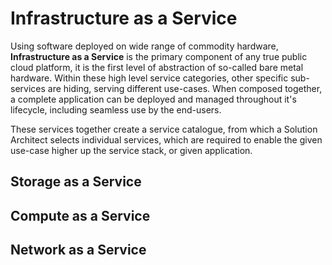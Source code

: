 # Infrastructure as a Service
Using software deployed on wide range of commodity hardware, **Infrastructure as a Service** is the primary component of any true public cloud platform, it is the first level of abstraction of so-called bare metal hardware. Within these high level service categories, other specific sub-services are hiding, serving different use-cases. When composed together, a complete application can be deployed and managed throughout it's lifecycle, including seamless use by the end-users.

These services together create a service catalogue, from which a Solution Architect selects individual services, which are required to enable the given use-case higher up the service stack, or given application.

## Storage as a Service



## Compute as a Service 

## Network as a Service